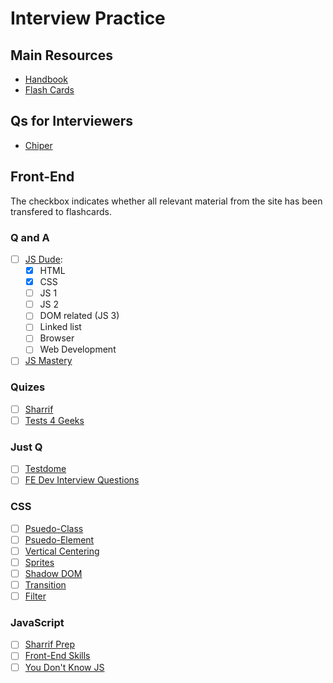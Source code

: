 # Interview Practice

## Main Resources
* [Handbook](https://frontendmasters.com/books/front-end-handbook/2017/practice/interview-q.html)
* [Flash Cards](https://codecode.ninja/cards)

## Qs for Interviewers
* [Chiper](https://github.com/ChiperSoft/InterviewThis)

## Front-End

The checkbox indicates whether all relevant material from the site has been transfered to flashcards.

### Q and A
- [ ] [JS Dude](http://thatjsdude.com/interview):
  - [x] HTML
  - [x] CSS
  - [ ] JS 1
  - [ ] JS 2
  - [ ] DOM related (JS 3)
  - [ ] Linked list
  - [ ] Browser
  - [ ] Web Development
- [ ] [JS Mastery](https://medium.com/javascript-scene/10-interview-questions-every-javascript-developer-should-know-6fa6bdf5ad95)

### Quizes
- [ ] [Sharrif](http://davidshariff.com/quiz/)
- [ ] [Tests 4 Geeks](https://tests4geeks.com/html-css-javascript/?utm_campaign=quora&utm_content=what-types-of-questions-are-asked-in-front-end-developer-interviews&utm_medium=referral&utm_source=quora.com)

### Just Q
- [ ] [Testdome](https://www.testdome.com/for-developers)
- [ ] [FE Dev Interview Questions](http://h5bp.github.io/Front-end-Developer-Interview-Questions/)

### CSS
- [ ] [Psuedo-Class](https://www.smashingmagazine.com/2011/03/how-to-use-css3-pseudo-classes/)
- [ ] [Psuedo-Element](http://nicolasgallagher.com/an-introduction-to-css-pseudo-element-hacks/)
- [ ] [Vertical Centering](http://vanseodesign.com/css/vertical-centering/)
- [ ] [Sprites](https://www.smashingmagazine.com/2009/04/the-mystery-of-css-sprites-techniques-tools-and-tutorials/)
- [ ] [Shadow DOM](https://www.w3.org/TR/shadow-dom/#introduction)
- [ ] [Transition](https://blog.alexmaccaw.com/css-transitions)
- [ ] [Filter](https://www.html5rocks.com/en/tutorials/filters/understanding-css/)

### JavaScript
- [ ] [Sharrif Prep](http://davidshariff.com/blog/preparing-for-a-front-end-web-development-interview-in-2017/)
- [ ] [Front-End Skills](https://medium.freecodecamp.org/cracking-the-front-end-interview-9a34cd46237)
- [ ] [You Don't Know JS](https://github.com/getify/You-Dont-Know-JS)
